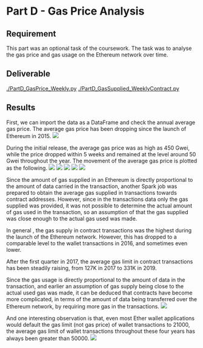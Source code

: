 # Part D - Gas Price Analysis
## Requirement
This part was an optional task of the coursework. The task was to analyse the gas price and gas usage on the Ethereum network over time.

## Deliverable
[./PartD_GasPrice_Weekly.py](PartD_GasPrice_Weekly.py)
[./PartD_GasSupplied_WeeklyContract.py](PartD_GasSupplied_WeeklyContract.py)

## Results
First, we can import the data as a DataFrame and check the annual average gas price. The average gas price has been dropping since the launch of Ethereum in 2015.
![](./gasprice_1.png)

During the initial release, the average gas price was as high as 450 Gwei, while the price dropped within 5 weeks and remained at the level around 50 Gwei throughout the year. The movement of the average gas price is plotted as the following.
![](./gasprice_2.png)
![](./gasprice_3.png)
![](./gasprice_4.png)
![](./gasprice_5.png)
![](./gasprice_6.png)

Since the amount of gas supplied in an Ethereum is directly proportional to the amount of data carried in the transaction, another Spark job was prepared to obtain the average gas supplied in transactions towards contract addresses. However, since in the transactions data only the gas supplied was provided, it was not possible to determine the actual amount of gas used in the transaction, so an assumption of that the gas supplied was close enough to the actual gas used was made.

In general , the gas supply in contract transactions was the highest during the launch of the Ethereum network. However, this has dropped to a comparable level to the wallet transactions in 2016, and sometimes even lower.

After the first quarter in 2017, the average gas limit in contract transactions has been steadily raising, from 127K in 2017 to 331K in 2019.

Since the gas usage is directly proportional to the amount of data in the transaction, and earlier an assumption of gas supply being close to the actual used gas was made, it can be deduced that contracts have become more complicated, in terms of the amount of data being transferred over the Ethereum network, by requiring more gas in the transactions.
![](./gasprice_7.png)

And one interesting observation is that, even most Ether wallet applications would default the gas limit (not gas price) of wallet transactions to 21000, the average gas limit of wallet transactions throughout these four years has always been greater than 50000. 
![](./gasprice_8.png)